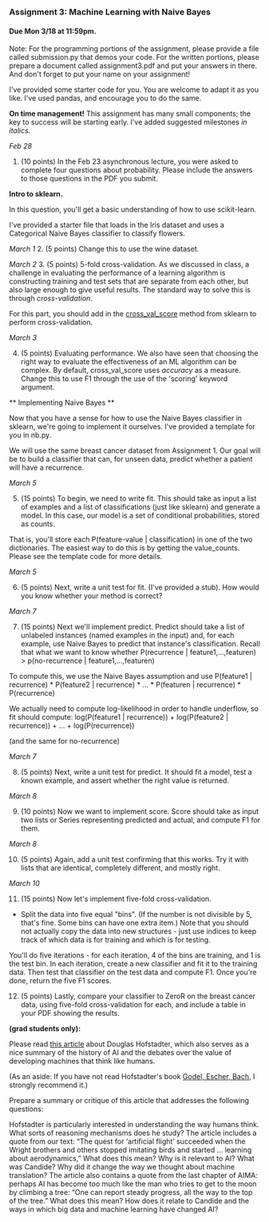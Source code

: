 ### Assignment 3: Machine Learning with Naive Bayes
#### Due Mon 3/18  at 11:59pm. 

Note: For the programming  portions of the assignment, please provide a file called submission.py that demos your code.
For the written portions, please prepare a document called assignment3.pdf and put your answers in there.
And don't forget to put your name on your assignment!

I've provided some starter code for you. You are welcome to adapt it as you like. I've used pandas, and encourage you to do the same.

**On time management!** This assignment has many small components; the key to success will be starting early.
I've added suggested milestones _in italics_. 

_Feb 28_
1. (10 points) In the Feb 23 asynchronous lecture, you were asked to complete four questions about probability. Please include the answers to those questions in the PDF you submit.

**Intro to sklearn.**

In this question, you'll get a basic understanding of how to use scikit-learn. 

I've provided a starter file that loads in the Iris dataset and uses a Categorical Naive Bayes classifier to classify flowers. 

_March 1_
2. (5 points) Change this to use the wine dataset.

_March 2_
3. (5 points) 5-fold cross-validation. As we discussed in class, a challenge in evaluating the performance of a learning algorithm is constructing 
training and test sets that are separate from each other, but also large enough to give useful results. The standard way to solve this is through
*cross-validation*. 

For this part, you should add in the [cross_val_score](https://scikit-learn.org/stable/modules/generated/sklearn.model_selection.cross_val_score.html#sklearn.model_selection.cross_val_score)
method from sklearn to perform cross-validation.

_March 3_

4. (5 points) Evaluating performance. We also have seen that choosing the right way to evaluate the effectiveness of an ML algorithm can be 
complex. By default, cross_val_score uses _accuracy_ as a measure. Change this to use F1 through the use of the 'scoring' keyword argument. 

** Implementing Naive Bayes ** 

Now that you have a sense for how to use the Naive Bayes classifier in sklearn, we're going to implement it ourselves. 
I've provided a template for you in nb.py. 

We will use the same breast cancer dataset from Assignment 1. Our goal will be to build a classifier that can, for unseen data, predict whether a patient will have a recurrence.

_March 5_

5. (15 points) To begin, we need to write fit. This should take as input a list of examples and a list of classifications (just like sklearn)
and generate a model. In this case, our model is a set of conditional probabilities, stored as counts. 

That is, you'll store each P(feature-value | classification) in one of the two dictionaries. The easiest way to do this is by getting the value_counts.
Please see the template code for more details.

_March 5_

6. (5 points) Next, write a unit test for fit. (I've provided a stub). How would you know whether your method is correct?

_March 7_

7. (15 points) Next we'll implement predict. Predict should take a list of unlabeled instances (named examples in the input) and, for each
example, use Naive Bayes to predict that instance's classification. 
Recall that what we want to know whether P(recurrence | feature1,...,featuren) > p(no-recurrence | feature1,...,featuren)

To compute this, we use the Naive Bayes assumption and use P(feature1 | recurrence) * P(feature2 | recurrence) * ... * P(featuren | recurrence) * P(recurrence)

We actually need to compute log-likelihood in order to handle underflow, so fit should compute:
log(P(feature1 | recurrence)) + log(P(feature2 | recurrence)) + ... + log(P(recurrence))

(and the same for no-recurrence)

_March 7_

8. (5 points) Next, write a unit test for predict. It should fit a model, test a known example, and assert whether the right value is returned.

_March 8_

9. (10 points) Now we want to implement score. Score should take as input two lists or Series representing predicted and actual, and compute F1 for them.

_March 8_

10. (5 points) Again, add a unit test confirming that this works. Try it with lists that are identical, completely different, and mostly right.

_March 10_

11. (15 points) Now let's implement five-fold cross-validation. 
 
- Split the data into five equal "bins". (If the number is not divisible by 5, that's fine. Some bins can have one extra item.)
 Note that you should not actually copy the data into new structures - just use indices to keep track of which data is for training and which is for testing.

You'll do five iterations - for each iteration, 4 of the bins are training, and 1 is the test bin. In each iteration, create a new classifier and fit it to the training data.
Then test that classifier on the test data and compute F1. Once you're done, return the five F1 scores.

12. (5 points) Lastly, compare your classifier to ZeroR on the breast cancer data, using five-fold cross-validation for each, and include a table in your PDF showing the results.

**(grad students only):**

Please read [this article](https://12ft.io/proxy?q=https%3A%2F%2Fwww.theatlantic.com%2Fmagazine%2Farchive%2F2013%2F11%2Fthe-man-who-would-teach-machines-to-think%2F309529%2F) about Douglas Hofstadter, which also serves as a nice summary of the history of AI and the debates over the value of developing machines that think like humans.

(As an aside: If you have not read Hofstadter's book [Godel, Escher, Bach](https://en.wikipedia.org/wiki/G%C3%B6del,_Escher,_Bach), I strongly recommend it.)

Prepare a summary or critique of this article that addresses the following questions:

Hofstadter is particularly interested in understanding the way humans think. What sorts of reasoning mechanisms does he study?
The article includes a quote from our text: “The quest for ‘artificial flight’ succeeded when the Wright brothers and others stopped imitating birds and started … learning about aerodynamics,” What does this mean? Why is it relevant to AI?
What was Candide? Why did it change the way we thought about machine translation?
The article also contains a quote from the last chapter of AIMA: perhaps AI has become too much like the man who tries to get to the moon by climbing a tree: “One can report steady progress, all the way to the top of the tree.” 
What does this mean? How does it relate to Candide and the ways in which big data and machine learning have changed AI?


